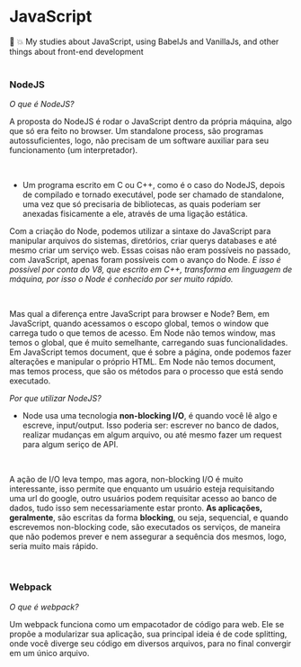 # JavaScript
:ledger: 💥 My studies about JavaScript, using BabelJs and VanillaJs, and other things about front-end development 
<br>
<br>
<h3>NodeJS</h3>

*O que é NodeJS?*

<p>  A proposta do NodeJS é rodar o JavaScript dentro da própria máquina, algo que só era feito no browser. Um standalone process, são programas autossuficientes, logo, não precisam de um software auxiliar para seu funcionamento (um interpretador).</p>
<br>

 - Um programa escrito em C ou C++, como é o caso do NodeJS, depois de compilado e tornado executável, pode ser chamado de standalone, uma vez que só precisaria de bibliotecas, as quais poderiam ser anexadas fisicamente a ele, através de uma ligação estática. 

<p>  Com a criação do Node, podemos utilizar a sintaxe do JavaScript para manipular arquivos do sistemas, diretórios, criar querys databases e até mesmo criar um serviço web. Essas coisas não eram possíveis no passado, com JavaScript, apenas foram possíveis com o avanço do Node. <i> E isso é possível por conta do V8, que escrito em C++, transforma em linguagem de máquina, por isso o Node é conhecido por ser muito rápido. </i></p>
<br>
<p>  Mas qual a diferença entre JavaScript para browser e Node? Bem, em JavaScript, quando acessamos o escopo global, temos o window que carrega tudo o que temos de acesso. Em Node não temos window, mas temos o global, que é muito semelhante, carregando suas funcionalidades. Em JavaScript temos document, que é sobre a página, onde podemos fazer alterações e manipular o próprio HTML. Em Node não temos document, mas temos process, que são os métodos para o processo que está sendo executado. </p>
  
  
*Por que utilizar NodeJS?*

 - Node usa uma tecnologia <b>non-blocking I/O</b>, é quando você lê algo e escreve, input/output. Isso poderia ser: escrever no banco de dados, realizar mudanças em algum arquivo, ou até mesmo fazer um request para algum seriço de API.
 <br>
<p> A ação de I/O leva tempo, mas agora, non-blocking I/O é muito interessante, isso permite que enquanto um usuário esteja requisitando uma url do google, outro usuários podem requisitar acesso ao banco de dados, tudo isso sem necessariamente estar pronto. <b>As aplicações, geralmente</b>, são escritas da forma <b>blocking</b>, ou seja, sequencial, e quando escrevemos non-blocking code, são executados os serviços, de maneira que não podemos prever e nem assegurar a sequência dos mesmos, logo, seria muito mais rápido. </p>
<br>
<h3>Webpack</h3>

*O que é webpack?*

<p> Um webpack funciona como um empacotador de código para web. Ele se propõe a modularizar sua aplicação, sua principal ideia é de code splitting, onde você diverge seu código em diversos arquivos, para no final convergir em um único arquivo.</p>
<br>
